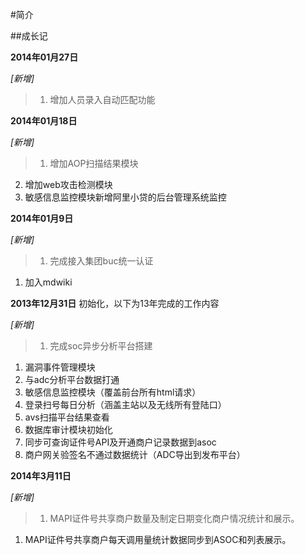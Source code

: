 ﻿#简介

##成长记

**2014年01月27日**

*[新增]*
>1. 增加人员录入自动匹配功能


**2014年01月18日**

*[新增]*
>1. 增加AOP扫描结果模块
2. 增加web攻击检测模块
3. 敏感信息监控模块新增阿里小贷的后台管理系统监控



**2014年01月9日**

*[新增]*
>1. 完成接入集团buc统一认证
1. 加入mdwiki

**2013年12月31日**
初始化，以下为13年完成的工作内容


*[新增]*
>1. 完成soc异步分析平台搭建 
1. 漏洞事件管理模块 
1. 与adc分析平台数据打通
1. 敏感信息监控模块（覆盖前台所有html请求）
1. 登录扫号每日分析（涵盖主站以及无线所有登陆口）  
1. avs扫描平台结果查看
1. 数据库审计模块初始化
1. 同步可查询证件号API及开通商户记录数据到asoc
1. 商户网关验签名不通过数据统计（ADC导出到发布平台）


**2014年3月11日**


*[新增]*
>1. MAPI证件号共享商户数量及制定日期变化商户情况统计和展示。
1. MAPI证件号共享商户每天调用量统计数据同步到ASOC和列表展示。


